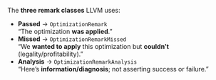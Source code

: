 The **three remark classes** LLVM uses:
- **Passed** → `OptimizationRemark`  
    “The optimization **was applied**.”
- **Missed** → `OptimizationRemarkMissed`  
    “We **wanted to apply** this optimization but **couldn’t** (legality/profitability).”
- **Analysis** → `OptimizationRemarkAnalysis`  
    “Here’s **information/diagnosis**; not asserting success or failure.”


